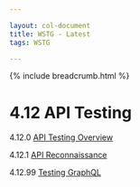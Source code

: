 ```yaml
---

layout: col-document
title: WSTG - Latest
tags: WSTG

---
```


{% include breadcrumb.html %}
# 4.12 API Testing

4.12.0 [API Testing Overview](00-API_Testing_Overview.md)

4.12.1 [API Reconnaissance](01-API_Reconnaissance.md)

4.12.99 [Testing GraphQL](99-Testing_GraphQL.md)
